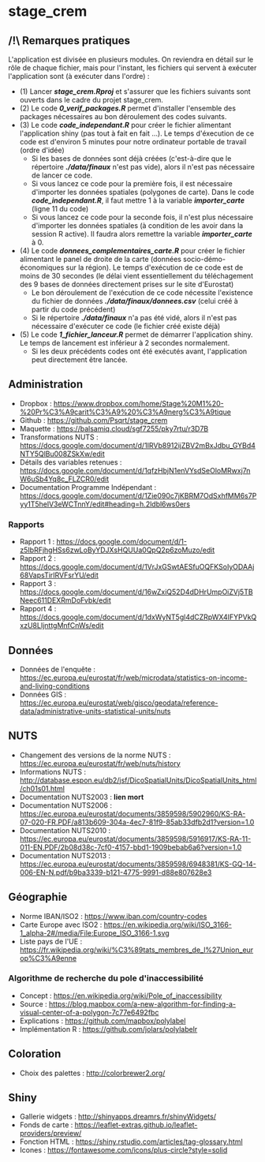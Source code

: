 # stage_crem

## /!\\ Remarques pratiques

L'application est divisée en plusieurs modules. On reviendra en détail sur le rôle de chaque fichier, mais pour l'instant, les fichiers qui servent à exécuter l'application sont (à exécuter dans l'ordre) :


* (1) Lancer ***stage_crem.Rproj*** et s'assurer que les fichiers suivants sont ouverts dans le cadre du projet stage_crem.
* (2) Le code ***0_verif_packages.R*** permet d'installer l'ensemble des packages nécessaires au bon déroulement des codes suivants.
* (3) Le code ***code_independant.R*** pour créer le fichier alimentant l'application shiny (pas tout à fait en fait ...). Le temps d'éxecution de ce code est d'environ 5 minutes pour notre ordinateur portable de travail (ordre d'idée)
    - Si les bases de données sont déjà créées (c'est-à-dire que le répertoire ***./data/finaux*** n'est pas vide), alors il n'est pas nécessaire de lancer ce code.
    - Si vous lancez ce code pour la première fois, il est nécessaire d'importer les données spatiales (polygones de carte). Dans le code ***code_independant.R***, il faut mettre 1 à la variable ***importer_carte*** (ligne 11 du code)
    - Si vous lancez ce code pour la seconde fois, il n'est plus nécessaire d'importer les données spatiales (à condition de les avoir dans la session R active). Il faudra alors remettre la variable ***importer_carte*** à 0.
* (4) Le code ***donnees_complementaires_carte.R*** pour créer le fichier alimentant le panel de droite de la carte (données socio-démo-économiques sur la région). Le temps d'exécution de ce code est de moins de 30 secondes (le délai vient essentiellement du téléchagement des 9 bases de données directement prises sur le site d'Eurostat)
    - Le bon déroulement de l'exécution de ce code nécessite l'existence du fichier de données ***./data/finaux/donnees.csv*** (celui créé à partir du code précédent)
    - Si le répertoire ***./data/finaux*** n'a pas été vidé, alors il n'est pas nécessaire d'exécuter ce code (le fichier créé existe déjà)
* (5) Le code ***1_fichier_lanceur.R*** permet de démarrer l'application shiny. Le temps de lancement est inférieur à 2 secondes normalement.
    - Si les deux précédents codes ont été exécutés avant, l'application peut directement être lancée.


## Administration

* Dropbox : https://www.dropbox.com/home/Stage%20M1%20-%20Pr%C3%A9carit%C3%A9%20%C3%A9nerg%C3%A9tique
* Github : https://github.com/Psqrt/stage_crem
* Maquette : https://balsamiq.cloud/sgf7255/pky7rtu/r3D7B
* Transformations NUTS : https://docs.google.com/document/d/1IRVb8912ijZBV2mBxJdbu_GYBd4NTY5QlBu008ZSkXw/edit
* Détails des variables retenues : https://docs.google.com/document/d/1qfzHbjN1enVYsdSeOloMRwxj7nW6uSb4Yq8c_FLZCR0/edit
* Documentation Programme Indépendant : https://docs.google.com/document/d/1Zie090c7jKBRM7OdSxhfMM6s7Pyy1T5helV3eWCTnnY/edit#heading=h.2ldbl6ws0ers

### Rapports

* Rapport 1 : https://docs.google.com/document/d/1-z5IbRFjhgHSs6zwLoByYDJXsHQUUa0QpQ2p6zoMuzo/edit
* Rapport 2 : https://docs.google.com/document/d/1VrJxGSwtAESfuOQFKSoIyODAAj68VapsTirIRVFsrYU/edit  
* Rapport 3 : https://docs.google.com/document/d/16wZxiQ52D4dDHrUmpOiZVj5TBNeec611DEXRmDoFvbk/edit
* Rapport 4 : https://docs.google.com/document/d/1dxWyNT5gl4dCZRpWX4IFYPVkQxzU8LIjnttgMnfCnWs/edit

## Données
* Données de l'enquête : https://ec.europa.eu/eurostat/fr/web/microdata/statistics-on-income-and-living-conditions
* Données GIS : https://ec.europa.eu/eurostat/web/gisco/geodata/reference-data/administrative-units-statistical-units/nuts

## NUTS
* Changement des versions de la norme NUTS : https://ec.europa.eu/eurostat/fr/web/nuts/history
* Informations NUTS : http://database.espon.eu/db2/jsf/DicoSpatialUnits/DicoSpatialUnits_html/ch01s01.html
* Documentation NUTS2003 : **lien mort**
* Documentation NUTS2006 : https://ec.europa.eu/eurostat/documents/3859598/5902960/KS-RA-07-020-FR.PDF/a813b609-304a-4ec7-81f9-85ab33dfb2d1?version=1.0
* Documentation NUTS2010 : https://ec.europa.eu/eurostat/documents/3859598/5916917/KS-RA-11-011-EN.PDF/2b08d38c-7cf0-4157-bbd1-1909bebab6a6?version=1.0
* Documentation NUTS2013 : https://ec.europa.eu/eurostat/documents/3859598/6948381/KS-GQ-14-006-EN-N.pdf/b9ba3339-b121-4775-9991-d88e807628e3

## Géographie
* Norme IBAN/ISO2 : https://www.iban.com/country-codes
* Carte Europe avec ISO2 : https://en.wikipedia.org/wiki/ISO_3166-1_alpha-2#/media/File:Europe_ISO_3166-1.svg
* Liste pays de l'UE : https://fr.wikipedia.org/wiki/%C3%89tats_membres_de_l%27Union_europ%C3%A9enne

### Algorithme de recherche du pole d'inaccessibilité
* Concept : https://en.wikipedia.org/wiki/Pole_of_inaccessibility
* Source : https://blog.mapbox.com/a-new-algorithm-for-finding-a-visual-center-of-a-polygon-7c77e6492fbc
* Explications : https://github.com/mapbox/polylabel
* Implémentation R : https://github.com/jolars/polylabelr


## Coloration
* Choix des palettes : http://colorbrewer2.org/

## Shiny
* Gallerie widgets : http://shinyapps.dreamrs.fr/shinyWidgets/
* Fonds de carte : https://leaflet-extras.github.io/leaflet-providers/preview/
* Fonction HTML : https://shiny.rstudio.com/articles/tag-glossary.html 
* Icones : https://fontawesome.com/icons/plus-circle?style=solid
